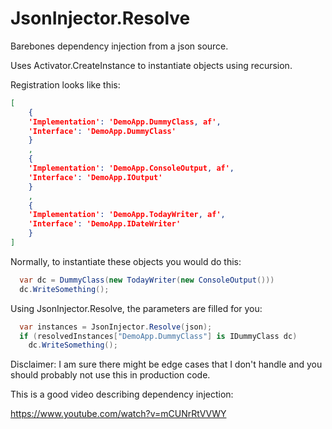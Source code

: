 # JsonInjector.Resolve

Barebones dependency injection from a json source.

Uses Activator.CreateInstance to instantiate objects using recursion.

Registration looks like this:
```json
[
    {
    'Implementation': 'DemoApp.DummyClass, af',
    'Interface': 'DemoApp.DummyClass'
    }
    ,
    {
    'Implementation': 'DemoApp.ConsoleOutput, af',
    'Interface': 'DemoApp.IOutput'
    }
    ,
    {
    'Implementation': 'DemoApp.TodayWriter, af',
    'Interface': 'DemoApp.IDateWriter'
    }
]
```

Normally, to instantiate these objects you would do this:
```csharp
  var dc = DummyClass(new TodayWriter(new ConsoleOutput()))
  dc.WriteSomething();
```

Using JsonInjector.Resolve, the parameters are filled for you:
```csharp
  var instances = JsonInjector.Resolve(json);
  if (resolvedInstances["DemoApp.DummyClass"] is IDummyClass dc)
    dc.WriteSomething();
```

Disclaimer: I am sure there might be edge cases that I don't handle and you should probably not use this in production code.

This is a good video describing dependency injection:

https://www.youtube.com/watch?v=mCUNrRtVVWY



